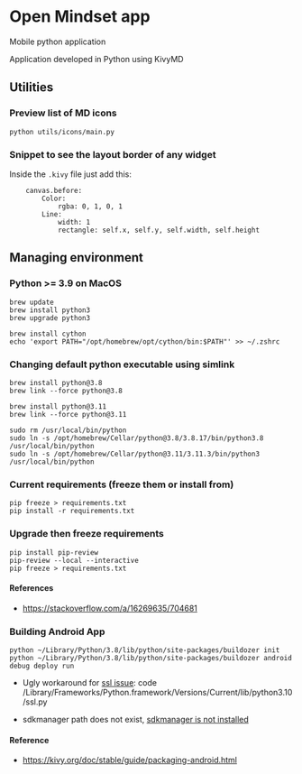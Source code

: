 # Open Mindset app

Mobile python application

Application developed in Python using KivyMD

## Utilities

### Preview list of MD icons

    python utils/icons/main.py

### Snippet to see the layout border of any widget

Inside the `.kivy` file just add this:

```
    canvas.before:
        Color:
            rgba: 0, 1, 0, 1
        Line:
            width: 1
            rectangle: self.x, self.y, self.width, self.height
```

## Managing environment

### Python >= 3.9 on MacOS

    brew update
    brew install python3
    brew upgrade python3

    brew install cython
    echo 'export PATH="/opt/homebrew/opt/cython/bin:$PATH"' >> ~/.zshrc

### Changing default python executable using simlink

    brew install python@3.8
    brew link --force python@3.8

    brew install python@3.11
    brew link --force python@3.11

    sudo rm /usr/local/bin/python
    sudo ln -s /opt/homebrew/Cellar/python@3.8/3.8.17/bin/python3.8 /usr/local/bin/python
    sudo ln -s /opt/homebrew/Cellar/python@3.11/3.11.3/bin/python3 /usr/local/bin/python

### Current requirements (freeze them or install from)

    pip freeze > requirements.txt
    pip install -r requirements.txt

### Upgrade then freeze requirements

    pip install pip-review
    pip-review --local --interactive
    pip freeze > requirements.txt

#### References

* https://stackoverflow.com/a/16269635/704681


### Building Android App

    python ~/Library/Python/3.8/lib/python/site-packages/buildozer init
    python ~/Library/Python/3.8/lib/python/site-packages/buildozer android debug deploy run

- Ugly workaround for [ssl issue](https://github.com/kivy/kivy/issues/5784):
  code /Library/Frameworks/Python.framework/Versions/Current/lib/python3.10/ssl.py

- sdkmanager path does not exist, [sdkmanager is not installed](https://github.com/kivy/buildozer/issues/927#issuecomment-533020886)

#### Reference

* https://kivy.org/doc/stable/guide/packaging-android.html

